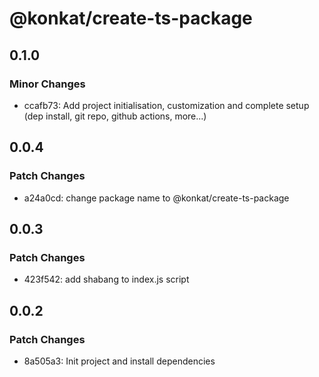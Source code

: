 # @konkat/create-ts-package

## 0.1.0

### Minor Changes

- ccafb73: Add project initialisation, customization and complete setup (dep install, git repo, github actions, more...)

## 0.0.4

### Patch Changes

- a24a0cd: change package name to @konkat/create-ts-package

## 0.0.3

### Patch Changes

- 423f542: add shabang to index.js script

## 0.0.2

### Patch Changes

- 8a505a3: Init project and install dependencies
